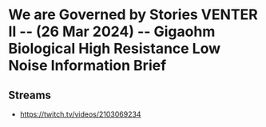 # We are Governed by Stories VENTER II -- (26 Mar 2024) -- Gigaohm Biological High Resistance Low Noise Information Brief

## Streams
- https://twitch.tv/videos/2103069234

